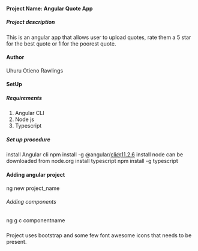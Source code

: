 #### Project Name: Angular Quote App
##### Project description
This is an angular app that allows user to upload quotes, rate them a 5 star for the best quote or 1 for the poorest quote.
#### Author
Uhuru Otieno Rawlings
#### SetUp
##### Requirements
1. Angular CLI
2. Node js
3. Typescript
##### Set up procedure
install Angular cli npm install -g @angular/cli@11.2.6
install node can be downloaded from node.org
install typescript npm install -g typescript
#### Adding angular project
ng new project_name
###### Adding components
ng g c componentname
###
Project uses bootstrap and some few font awesome icons that needs to be present.
